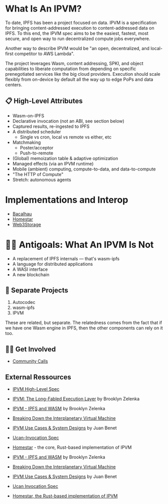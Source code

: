 # What Is An IPVM?

To date, IPFS has been a project focused on data. IPVM is a specification for bringing content-addressed execution to content-addressed data on IPFS. To this end, the IPVM spec aims to be the easiest, fastest, most secure, and open way to run decentralized compute jobs everywhere.

Another way to describe IPVM would be "an open, decentralized, and local-first competitor to AWS Lambda".

The project leverages Wasm, content addressing, SPKI, and object capabilities to liberate computation from depending on specific prenegotiated services like the big cloud providers. Execution should scale flexibly from on-device by default all the way up to edge PoPs and data centers.

## 📋 High-Level Attributes

* Wasm-on-IPFS
* Declarative invocation (not an ABI, see section below)
* Captured results, re-ingested to IPFS
* A distributed scheduler
  * Single vs cron, local vs remote vs either, etc
* Matchmaking
  * Poster/acceptor 
  * Push-to-remote
* (Global) memoization table & adaptive optimization
* Managed effects (via an IPVM runtime)
* Mobile (ambient) computing, compute-to-data, and data-to-compute
* "The HTTP of Compute"
* Stretch: autonomous agents

# Implementations and Interop

* [Bacalhau](https://bacalhau.org)
* [Homestar](https://github.com/ipvm-wg/homestar/)
* [Web3Storage](https://web3.storage/)

# :no_good_woman: Antigoals: What An IPVM Is Not

* A replacement of IPFS internals — that's wasm-ipfs
* A language for distributed applications
* A WASI interface
* A new blockchain

## 🤹 Separate Projects

1. Autocodec
2. wasm-ipfs
3. IPVM

These are related, but separate. The relatedness comes from the fact that if we have one Wasm engine in IPFS, then the other components can rely on it too.

## 👩‍💻 Get Involved

* [Community Calls](https://lu.ma/ipvm)

## External Ressources

- [IPVM High-Level Spec](https://github.com/ipvm-wg/spec)
- [IPVM: The Long-Fabled Execution Layer](https://www.youtube.com/watch?v=3y1RB8wt_YY) by Brooklyn Zelenka
- [IPVM - IPFS and WASM](https://www.youtube.com/watch?v=rzJWk1nlYvs) by Brooklyn Zelenka
- [Breaking Down the Interplanetary Virtual Machine](https://fission.codes/blog/ipfs-thing-breaking-down-ipvm/)
- [IPVM Use Cases & System Designs](https://www.youtube.com/watch?v=FhwzEKNZEIA) by Juan Benet
- [Ucan-Invocation Spec](https://github.com/ucan-wg/invocation)
- [Homestar](https://github.com/ipvm-wg/homestar) - the core, Rust-based implementation of IPVM

- [IPVM - IPFS and WASM](https://www.youtube.com/watch?v=rzJWk1nlYvs) by Brooklyn Zelenka
- [Breaking Down the Interplanetary Virtual Machine](https://fission.codes/blog/ipfs-thing-breaking-down-ipvm/)
- [IPVM Use Cases & System Designs](https://www.youtube.com/watch?v=FhwzEKNZEIA) by Juan Benet
- [Ucan Invocation Spec](https://github.com/ucan-wg/invocation)
- [Homestar, the Rust-based implementation of IPVM](https://github.com/ipvm-wg/homestar)
